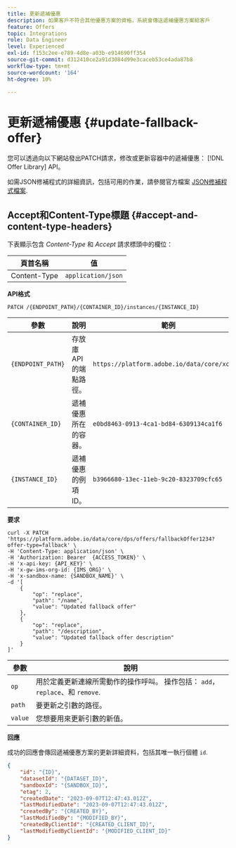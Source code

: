 ```yaml
---
title: 更新遞補優惠
description: 如果客戶不符合其他優惠方案的資格，系統會傳送遞補優惠方案給客戶
feature: Offers
topic: Integrations
role: Data Engineer
level: Experienced
exl-id: f153c2ee-e789-4d8e-a03b-e914690ff354
source-git-commit: d312410ce2a91d3084d99e3caceb53ce4ada87b8
workflow-type: tm+mt
source-wordcount: '164'
ht-degree: 10%

---
```


# 更新遞補優惠 {#update-fallback-offer}

您可以透過向以下網站發出PATCH請求，修改或更新容器中的遞補優惠： [!DNL Offer Library] API。

如需JSON修補程式的詳細資訊，包括可用的作業，請參閱官方檔案 [JSON修補程式檔案](https://jsonpatch.com/).

## Accept和Content-Type標題 {#accept-and-content-type-headers}

下表顯示包含 *Content-Type* 和 *Accept* 請求標頭中的欄位：

| 頁首名稱 | 值 |
| ----------- | ----- |
| Content-Type | `application/json` |

**API格式**

```http
PATCH /{ENDPOINT_PATH}/{CONTAINER_ID}/instances/{INSTANCE_ID}
```

| 參數 | 說明 | 範例 |
| --------- | ----------- | ------- |
| `{ENDPOINT_PATH}` | 存放庫API的端點路徑。 | `https://platform.adobe.io/data/core/xcore/` |
| `{CONTAINER_ID}` | 遞補優惠所在的容器。 | `e0bd8463-0913-4ca1-bd84-6309134ca1f6` |
| `{INSTANCE_ID}` | 遞補優惠的例項ID。 | `b3966680-13ec-11eb-9c20-8323709cfc65` |

**要求**

```shell
curl -X PATCH 'https://platform.adobe.io/data/core/dps/offers/fallbackOffer1234?offer-type=fallback' \
-H 'Content-Type: application/json' \
-H 'Authorization: Bearer  {ACCESS_TOKEN}' \
-H 'x-api-key: {API_KEY}' \
-H 'x-gw-ims-org-id: {IMS_ORG}' \
-H 'x-sandbox-name: {SANDBOX_NAME}' \
-d '[
    {
        "op": "replace",
        "path": "/name",
        "value": "Updated fallback offer"
    },
    {
        "op": "replace",
        "path": "/description",
        "value": "Updated fallback offer description"
    }
]'
```

| 參數 | 說明 |
| --------- | ----------- |
| `op` | 用於定義更新連線所需動作的操作呼叫。 操作包括： `add`， `replace`、和 `remove`. |
| `path` | 要更新之引數的路徑。 |
| `value` | 您想要用來更新引數的新值。 |

**回應**

成功的回應會傳回遞補優惠方案的更新詳細資料，包括其唯一執行個體 `id`.

```json
{
    "id": "{ID}",
    "datasetId": "{DATASET_ID}",
    "sandboxId": "{SANDBOX_ID}",
    "etag": 2,
    "createdDate": "2023-09-07T12:47:43.012Z",
    "lastModifiedDate": "2023-09-07T12:47:43.012Z",
    "createdBy": "{CREATED_BY}",
    "lastModifiedBy": "{MODIFIED_BY}",
    "createdByClientId": "{CREATED_CLIENT_ID}",
    "lastModifiedByClientId": "{MODIFIED_CLIENT_ID}"
}
```
